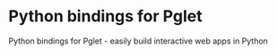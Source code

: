 # Python bindings for Pglet

Python bindings for Pglet - easily build interactive web apps in Python
